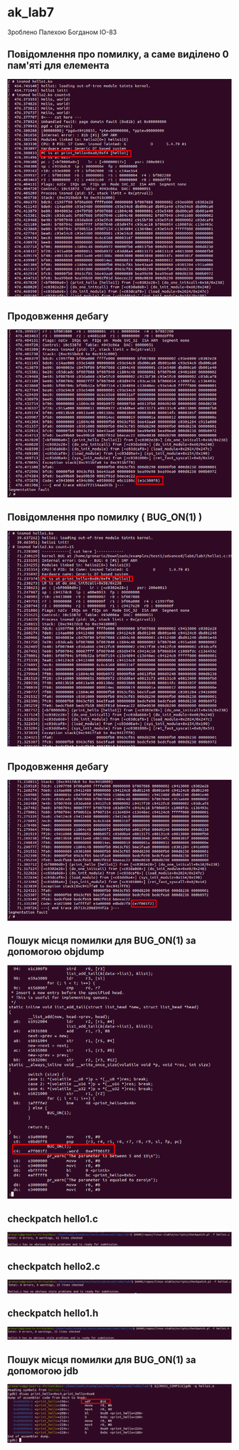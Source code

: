# ak_lab7
Зроблено Палехою Богданом ІО-83
## Повідомлення про помилку, а саме виділено 0 пам'яті для елемента

![](https://github.com/Gronario/ak_lab7/blob/main/Screenshots/4.png)

## Продовження дебагу

![](https://github.com/Gronario/ak_lab7/blob/main/Screenshots/5.png)

## Повідомлення про помилку ( BUG_ON(1) )

![](https://github.com/Gronario/ak_lab7/blob/main/Screenshots/6.png)

## Продовження дебагу

![](https://github.com/Gronario/ak_lab7/blob/main/Screenshots/7.png)

## Пошук місця помилки для BUG_ON(1) за допомогою objdump

![](https://github.com/Gronario/ak_lab7/blob/main/Screenshots/8.png)

## checkpatch hello1.c

![](https://github.com/Gronario/ak_lab7/blob/main/Screenshots/1.png)

## checkpatch hello2.c

![](https://github.com/Gronario/ak_lab7/blob/main/Screenshots/2.png)

## checkpatch hello1.h

![](https://github.com/Gronario/ak_lab7/blob/main/Screenshots/3.png)

## Пошук місця помилки для BUG_ON(1) за допомогою jdb

![](https://github.com/Gronario/ak_lab7/blob/main/Screenshots/9.png)

